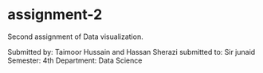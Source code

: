 # assignment-2
Second assignment of Data visualization.

Submitted by: Taimoor Hussain and Hassan Sherazi
submitted to: Sir junaid
Semester: 4th
Department: Data Science
